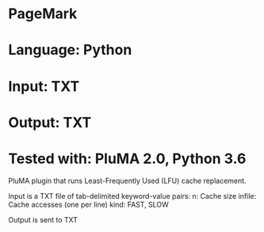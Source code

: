 # PageMark
# Language: Python
# Input: TXT
# Output: TXT
# Tested with: PluMA 2.0, Python 3.6

PluMA plugin that runs Least-Frequently Used (LFU) cache replacement.

Input is a TXT file of tab-delimited keyword-value pairs:
n: Cache size
infile: Cache accesses (one per line)
kind: FAST, SLOW

Output is sent to TXT

